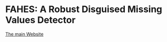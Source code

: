 # FAHES: A Robust Disguised Missing Values Detector

[The main Website](http://da.qcri.org/fahes/)

